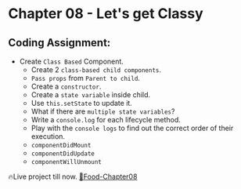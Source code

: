 # Chapter 08 - Let's get Classy


## Coding Assignment:
- Create `Class Based` Component.
    - Create 2 `class-based child components`.
    - `Pass props` from `Parent to child`.
    - Create a `constructor`.
    - Create a `state variable` inside child.
    - Use `this.setState` to update it.
    - What if there are `multiple state variables`?
    - Write a `console.log` for each lifecycle method.
    - Play with the `console logs` to find out the correct order of their execution.
    - `componentDidMount`
    - `componentDidUpdate` 
    - `componentWillUnmount` 

🔥Live project till now. [🚀Food-Chapter08](https://food-chapter08.netlify.app/)